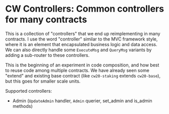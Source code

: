 # CW Controllers: Common controllers for many contracts

This is a collection of "controllers" that we end up reimplementing in many
contracts. I use the word "controller" similar to the MVC framework style, where
it is an element that encapsulated business logic and data access. We can also
directly handle some `ExecuteMsg` and `QueryMsg` variants by adding a sub-router
to these controllers.

This is the beginning of an experiment in code composition, and how best to
reuse code among multiple contracts. We have already seen some "extend" and
existing base contract (like `cw20-staking` extends `cw20-base`), but this goes
for smaller scale units.

Supported controllers:

- Admin (`UpdateAdmin` handler, `Admin` querier, set_admin and is_admin methods)
